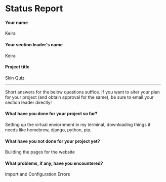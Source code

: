 # Status Report

#### Your name

Keira

#### Your section leader's name

Keira

#### Project title

Skin Quiz

***

Short answers for the below questions suffice. If you want to alter your plan for your project (and obtain approval for the same), be sure to email your section leader directly!

#### What have you done for your project so far?

Setting up the virtual enviornment in my terminal, downloading things it needs like homebrew, django, python, pip. 

#### What have you not done for your project yet?

Building the pages for the website

#### What problems, if any, have you encountered?

Import and Configuration Errors
